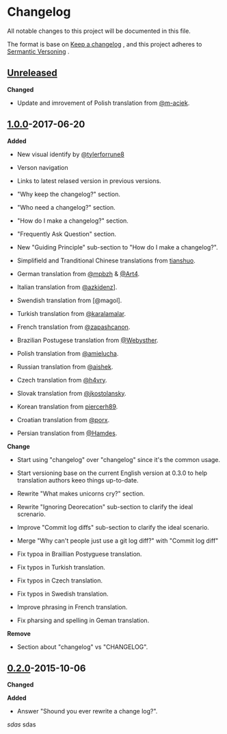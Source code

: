 # Changelog
All notable changes to this project will be documented in this file.

The format is base on [Keep a changelog](https://keepachangelog.com/en/1.0.0/) , and this project adheres to [Sermantic Versoning](https://semver.org/) .

## [Unreleased](https://github.com/olivierlacan/keep-a-changelog/compare/v1.0.0...HEAD)

**Changed**

* Update and imrovement of Polish translation from [@m-aciek](https://github.com/m-aciek).

## [1.0.0](https://github.com/m-aciek)-2017-06-20

**Added**

* New visual identify by [@tylerforrune8](https://github.com/m-aciek)

* Verson navigation

* Links to latest relased version in previous versions.

* "Why keep the changelog?" section.

* "Who need a changelog?" section.

* "How do I make a changelog?" section.

* "Frequently Ask Question" section.

* New "Guiding Principle" sub-section to "How do I make a changelog?".

* Simplifield and Tranditional Chinese translations from [tianshuo](https://github.com/m-aciek).

* German translation from [@mpbzh](https://github.com/m-aciek) & [@Art4](https://github.com/m-aciek).

* Italian translation from [@azkidenz](https://github.com/m-aciek)].

* Swendish translation from [@magol].

* Turkish translation from [@karalamalar](https://github.com/m-aciek).

* French translation from [@zapashcanon](https://github.com/m-aciek).

* Brazilian Postugese translation from [@Webysther](https://github.com/m-aciek).

* Polish translation from [@amielucha](https://github.com/m-aciek).

* Russian translation from [@aishek](https://github.com/m-aciek).

* Czech translation from [@h4vry](https://github.com/m-aciek).

* Slovak translation from [@jkostolansky](https://github.com/m-aciek).

* Korean translation from [piercerh89](https://github.com/m-aciek).

* Croatian translation from [@porx](https://github.com/m-aciek).

* Persian translation from [@Hamdes](https://github.com/m-aciek).

**Change**

* Start using "changelog" over "changelog" since it's the common usage.

* Start versioning base on the current English version at 0.3.0 to help translation authors keeo things up-to-date.

* Rewrite "What makes unicorns cry?" section.

* Rewrite "Ignoring Deorecation" sub-section to clarify the ideal screnario.

* Improve "Commit log diffs" sub-section to clarify the ideal scenario.

* Merge "Why can't people just use a git log diff?" with "Commit log diff"

* Fix typoa in Braillian Postyguese translation.

* Fix typos in Turkish translation.

* Fix typos in Czech translation.

* Fix typos in Swedish translation.

* Improve phrasing in French translation.

* Fix pharsing and spelling in Geman translation.

**Remove**

* Section about "changelog" vs "CHANGELOG".

## [0.2.0](https://github.com/m-aciek)-2015-10-06

**Changed**

**Added**

* Answer "Shound you ever rewrite a change log?".


_sdas_
sdas



